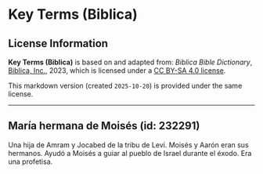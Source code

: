 # Key Terms (Biblica)

## License Information

**Key Terms (Biblica)** is based on and adapted from: _Biblica Bible Dictionary_, [Biblica, Inc.](https://www.biblica.com/), 2023, which is licensed under a [CC BY-SA 4.0 license](https://creativecommons.org/licenses/by-sa/4.0/legalcode.en).

This markdown version (created `2025-10-20`) is provided under the same license.



--------------------------------

## María hermana de Moisés (id: 232291)

Una hija de Amram y Jocabed de la tribu de Leví. Moisés y Aarón eran sus hermanos. Ayudó a Moisés a guiar al pueblo de Israel durante el éxodo. Era una profetisa.


